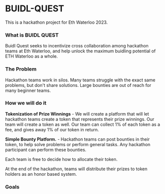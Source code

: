 # BUIDL-QUEST

This is a hackathon project for Eth Waterloo 2023.

### What is BUIDL QUEST
Buidl Quest seeks to incentivize cross collaboration among hackathon teams at Eth Waterloo, and help unlock the maximum buidling potential of ETH Waterloo as a whole. 

### The Problem

Hackathon teams work in silos. Many teams struggle with the exact same problems, but don't share solutions. Large bounties are out of reach for many beginner teams.

### How we will do it
**Tokenization of Prize Winnings** - 
We will create a platform that will let hackathon teams create a token that represents their prize winnings. Our team will create a token as well. Our team can collect 1% of each token as a fee, and gives away 1% of our token in return.

**Simple Bounty Platform.** - 
Hackathon teams can post bounties in their token, to help solve problems or perform general tasks. Any hackathon participant can perform these bounties. 

Each team is free to decide how to allocate their token.

At the end of the hackathon, teams will distribute their prizes to token holders as an honor based system. 












### Goals

